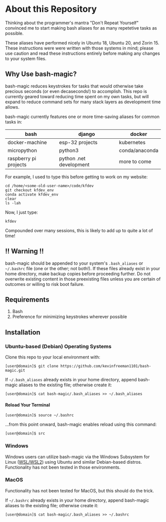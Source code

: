 # About this Repository

Thinking about the programmer's mantra "Don't Repeat Yourself" convinced me to start making bash aliases for as many repetetive tasks as possible.

These aliases have performed nicely in Ubuntu 18, Ubuntu 20, and Zorin 15. These instructions were were written with those systems in mind; please use caution and read these instructions entirely before making any changes to your system files.

## Why Use bash-magic?

bash-magic reduces keystrokes for tasks that would otherwise take precious seconds (or even decaseconds!) to accomplish. This repo is currently geared toward reducing time spent on my own tasks, but will expand to reduce command sets for many stack layers as development time allows.

bash-magic currently features one or more time-saving aliases for common tasks in:

| bash                  | django                  | docker         |
|-----------------------|-------------------------|----------------|
| docker-machine        | esp-32 projects         | kubernetes     |
| micropython           | python3                 | conda/anaconda |
| raspberry pi projects | python .net development | more to come   |

For example, I used to type this before getting to work on my website:

```console
cd /home/<some-old-user-name>/code/kfdev
git checkout kfdev_env
conda activate kfdev_env
clear
ls -lah
```

Now, I just type:

```console
kfdev
```

Compounded over many sessions, this is likely to add up to quite a lot of time!

## !! Warning !!

bash-magic should be appended to your system's `.bash_aliases` or `~/.bashrc` file (one or the other; not both!). If these files already exist in your home directory, make backup copies before proceeding further. Do not overwrite existing content in those preexisting files unless you are certain of outcomes or willing to risk boot failure.

## Requirements

1. Bash
1. Preference for minimizing keystrokes wherever possible

## Installation

### Ubuntu-based (Debian) Operating Systems

Clone this repo to your local environment with:

```console
[user@domain]$ git clone https://github.com/kevinfreeman1101/bash-magic.git
```

If `~/.bash_aliases` already exists in your home directory, append bash-magic aliases to the existing file; otherwise create it:

```console
[user@domain]$ cat bash-magic/.bash_aliases >> ~/.bash_aliases
```

#### Reload Your Terminal

```console
[user@domain]$ source ~/.bashrc
```

...from this point onward, bash-magic enables reload using this command:

```console
[user@domain]$ src
```

### Windows

Windows users can utilize bash-magic via the Windows Subsystem for Linux ([WSL/WSL2](https://docs.microsoft.com/en-us/windows/wsl/install-win10)) using Ubuntu and similar Debian-based distros. Functionality has not been tested in those environments.

### MacOS

Functionality has not been tested for MacOS, but this should do the trick. 

If `~/.bashrc` already exists in your home directory, append bash-magic aliases to the existing file; otherwise create it:

```console
[user@domain]$ cat bash-magic/.bash_aliases >> ~/.bashrc
```